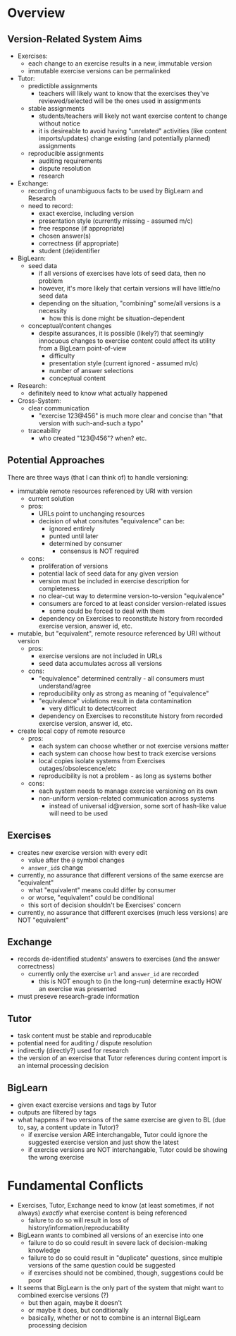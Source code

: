 # Overview

## Version-Related System Aims

* Exercises:
  * each change to an exercise results in a new, immutable version
  * immutable exercise versions can be permalinked
* Tutor:
  * predictible assignments
    * teachers will likely want to know that the exercises they've reviewed/selected will be the ones used in assignments 
  * stable assignments
    * students/teachers will likely not want exercise content to change without notice
    * it is desireable to avoid having "unrelated" activities (like content imports/updates) change existing (and potentially planned) assignments
  * reproducible assignments
    * auditing requirements
    * dispute resolution
    * research
* Exchange:
  * recording of unambiguous facts to be used by BigLearn and Research
  * need to record:
    * exact exercise, including version
    * presentation style (currently missing - assumed m/c)
    * free response (if appropriate)
    * chosen answer(s)
    * correctness (if appropriate)
    * student (de)identifier
* BigLearn:
  * seed data 
    * if all versions of exercises have lots of seed data, then no problem
    * however, it's more likely that certain versions will have little/no seed data
    * depending on the situation, "combining" some/all versions is a necessity
      * how this is done might be situation-dependent
  * conceptual/content changes
    * despite assurances, it is possible (likely?) that seemingly innocuous changes to exercise content could affect its utility from a BigLearn point-of-view
      * difficulty
      * presentation style (current ignored - assumed m/c)
      * number of answer selections
      * conceptual content
* Research:
  * definitely need to know what actually happened
* Cross-System:
   * clear communication
     * "exercise 123@456" is much more clear and concise than "that version with such-and-such a typo"
   * traceability
     * who created "123@456"?  when?  etc.

## Potential Approaches

There are three ways (that I can think of) to handle versioning:

* immutable remote resources referenced by URI with version
  * current solution
  * pros:
    * URLs point to unchanging resources
    * decision of what consitutes "equivalence" can be:
      * ignored entirely
      * punted until later
      * determined by consumer
        * consensus is NOT required 
  * cons:
    * proliferation of versions
    * potential lack of seed data for any given version
    * version must be included in exercise description for completeness
    * no clear-cut way to determine version-to-version "equivalence"
    * consumers are forced to at least consider version-related issues
      * some could be forced to deal with them 
    * dependency on Exercises to reconstitute history from recorded exercise version, answer id, etc.
* mutable, but "equivalent", remote resource referenced by URI without version
  * pros:
    * exercise versions are not included in URLs
    * seed data accumulates across all versions
  * cons:
    * "equivalence" determined centrally - all consumers must understand/agree
    * reproducibility only as strong as meaning of "equivalence"
    * "equivalence" violations result in data contamination
      * very difficult to detect/correct 
    * dependency on Exercises to reconstitute history from recorded exercise version, answer id, etc.
* create local copy of remote resource
  * pros:
    * each system can choose whether or not exercise versions matter
    * each system can choose how best to track exercise versions
    * local copies isolate systems from Exercises outages/obsolescence/etc
    * reproducibility is not a problem - as long as systems bother
  * cons:
    * each system needs to manage exercise versioning on its own
    * non-uniform version-related communication across systems
      * instead of universal id@version, some sort of hash-like value will need to be used

## Exercises
* creates new exercise version with every edit
  * value after the `@` symbol changes
  * `answer_id`s change
* currently, no assurance that different versions of the same exercse are "equivalent"
  * what "equivalent" means could differ by consumer
  * or worse, "equivalent" could be conditional
  * this sort of decision shouldn't be Exercises' concern
* currently, no assurance that different exercises (much less versions) are NOT "equivalent"

## Exchange

* records de-identified students' answers to exercises (and the answer correctness)
  * currently only the exercise `url` and `answer_id` are recorded
    * this is NOT enough to (in the long-run) determine exactly HOW an exercise was presented
* must preseve research-grade information

## Tutor

* task content must be stable and reproducable
* potential need for auditing / dispute resolution
* indirectly (directly?) used for research
* the version of an exercise that Tutor references during content import is an internal processing decision

## BigLearn

* given exact exercise versions and tags by Tutor
* outputs are filtered by tags
* what happens if two versions of the same exercise are given to BL (due to, say, a content update in Tutor)?
  * if exercise version ARE interchangable, Tutor could ignore the suggested exercise version and just show the latest
  * if exercise versions are NOT interchangable, Tutor could be showing the wrong exercise

# Fundamental Conflicts
* Exercises, Tutor, Exchange need to know (at least sometimes, if not always) *exactly* what exercise content is being referenced
  * failure to do so will result in loss of history/information/reproducability
* BigLearn wants to combined all versions of an exercise into one
  * failure to do so could result in severe lack of decision-making knowledge
  * failure to do so could result in "duplicate" questions, since multiple versions of the same question could be suggested
  * if exercises should not be combined, though, suggestions could be poor
* It seems that BigLearn is the only part of the system that might want to combined exercise versions (?)
  * but then again, maybe it doesn't
  * or maybe it does, but conditionally
  * basically, whether or not to combine is an internal BigLearn processing decision
